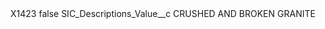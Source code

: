 <?xml version="1.0" encoding="UTF-8"?>
<CustomMetadata xmlns="http://soap.sforce.com/2006/04/metadata" xmlns:xsi="http://www.w3.org/2001/XMLSchema-instance" xmlns:xsd="http://www.w3.org/2001/XMLSchema">
    <label>X1423</label>
    <protected>false</protected>
    <values>
        <field>SIC_Descriptions_Value__c</field>
        <value xsi:type="xsd:string">CRUSHED AND BROKEN GRANITE</value>
    </values>
</CustomMetadata>
